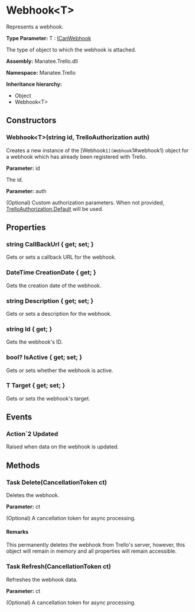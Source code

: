 # Webhook&lt;T&gt;

Represents a webhook.

**Type Parameter:** T : [ICanWebhook](ICanWebhook#icanwebhook)

The type of object to which the webhook is attached.

**Assembly:** Manatee.Trello.dll

**Namespace:** Manatee.Trello

**Inheritance hierarchy:**

- Object
- Webhook&lt;T&gt;

## Constructors

### Webhook&lt;T&gt;(string id, TrelloAuthorization auth)

Creates a new instance of the [Webhook`1](Webhook`1#webhook1) object for a webhook which has already been registered with Trello.

**Parameter:** id

The id.

**Parameter:** auth

(Optional) Custom authorization parameters. When not provided, [TrelloAuthorization.Default](TrelloAuthorization#static-trelloauthorization-default--get-) will be used.

## Properties

### string CallBackUrl { get; set; }

Gets or sets a callback URL for the webhook.

### DateTime CreationDate { get; }

Gets the creation date of the webhook.

### string Description { get; set; }

Gets or sets a description for the webhook.

### string Id { get; }

Gets the webhook&#39;s ID.

### bool? IsActive { get; set; }

Gets or sets whether the webhook is active.

### T Target { get; set; }

Gets or sets the webhook&#39;s target.

## Events

### Action`2 Updated

Raised when data on the webhook is updated.

## Methods

### Task Delete(CancellationToken ct)

Deletes the webhook.

**Parameter:** ct

(Optional) A cancellation token for async processing.

#### Remarks

This permanently deletes the webhook from Trello&#39;s server, however, this object will remain in memory and all properties will remain accessible.

### Task Refresh(CancellationToken ct)

Refreshes the webhook data.

**Parameter:** ct

(Optional) A cancellation token for async processing.

